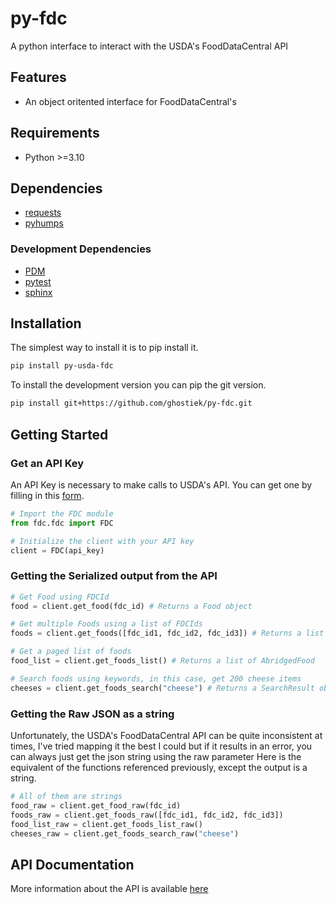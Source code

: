 # py-fdc
A python interface to interact with the USDA's FoodDataCentral API

## Features
- An object oritented interface for FoodDataCentral's 

## Requirements
- Python >=3.10

## Dependencies
- [requests](https://pypi.org/project/requests/)
- [pyhumps](https://pypi.org/project/pyhumps/)

### Development Dependencies
- [PDM](https://pdm-project.org/latest/)
- [pytest](https://pypi.org/project/pytest/)
- [sphinx](https://pypi.org/project/Sphinx/)

## Installation

The simplest way to install it is to pip install it.

```bash
pip install py-usda-fdc
```

To install the development version you can pip the git version.
```bash
pip install git+https://github.com/ghostiek/py-fdc.git
```

## Getting Started

### Get an API Key

An API Key is necessary to make calls to USDA's API. You can get one by filling in this 
[form](https://fdc.nal.usda.gov/api-key-signup.html).

```python
# Import the FDC module
from fdc.fdc import FDC

# Initialize the client with your API key
client = FDC(api_key)
```

### Getting the Serialized output from the API

```python
# Get Food using FDCId
food = client.get_food(fdc_id) # Returns a Food object

# Get multiple Foods using a list of FDCIds
foods = client.get_foods([fdc_id1, fdc_id2, fdc_id3]) # Returns a list of Food objects

# Get a paged list of foods
food_list = client.get_foods_list() # Returns a list of AbridgedFood

# Search foods using keywords, in this case, get 200 cheese items
cheeses = client.get_foods_search("cheese") # Returns a SearchResult object
```

### Getting the Raw JSON as a string

Unfortunately, the USDA's FoodDataCentral API can be quite inconsistent at times, I've tried mapping it the best I could but if it
results in an error, you can always just get the json string using the raw parameter
Here is the equivalent of the functions referenced previously, except the output is a string.

```python
# All of them are strings
food_raw = client.get_food_raw(fdc_id)
foods_raw = client.get_foods_raw([fdc_id1, fdc_id2, fdc_id3])
food_list_raw = client.get_foods_list_raw()
cheeses_raw = client.get_foods_search_raw("cheese")
```

## API Documentation
More information about the API is available [here](https://app.swaggerhub.com/apis/fdcnal/food-data_central_api/1.0.1)


